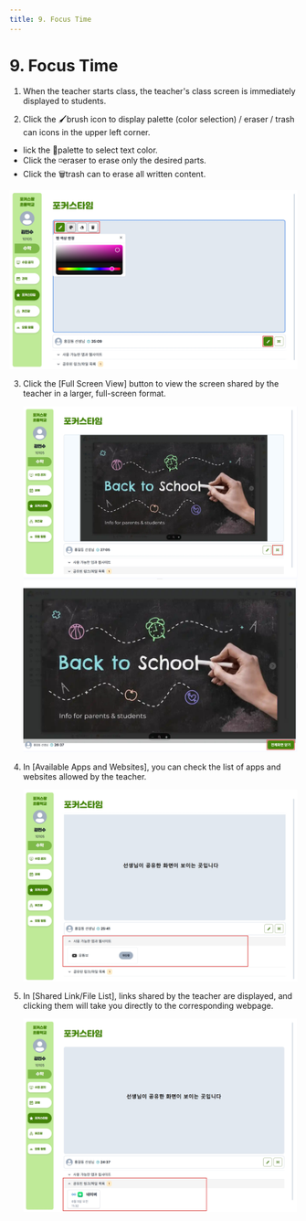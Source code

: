 ```yaml
---
title: 9. Focus Time
---
```


# 9. Focus Time

1. When the teacher starts class, the teacher's class screen is immediately displayed to students.

2. Click the 🖌️brush icon to display palette (color selection) / eraser / trash can icons in the upper left corner.

- lick the 🎨palette to select text color.
- Click the ◽️eraser to erase only the desired parts.
- Click the 🗑️trash can to erase all written content.

![](/img/kr/elementary/student/09-01.jpg)

3. Click the [Full Screen View] button to view the screen shared by the teacher in a larger, full-screen format.

   ![](/img/kr/elementary/student/09-02.jpg)
   ![](/img/kr/elementary/student/09-03.jpg)

   <!--
   <img src="/img/kr/elementary/student/09-02.jpg" width="350" /> 🠒 <img src="/img/kr/elementary/student/09-03.jpg" width="450" />
   -->

4. In [Available Apps and Websites], you can check the list of apps and websites allowed by the teacher.

   ![](/img/kr/elementary/student/09-04.jpg)

5. In [Shared Link/File List], links shared by the teacher are displayed, and clicking them will take you directly to the corresponding webpage.

   ![](/img/kr/elementary/student/09-05.jpg)
